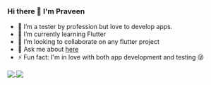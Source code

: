 ### Hi there 👋 I'm Praveen 


- 🔭 I’m a tester by profession but love to develop apps.
- 🌱 I’m currently learning Flutter
- 👯 I’m looking to collaborate on any flutter project
- 💬 Ask me about [here](https://github.com/i-ampraveen/i-ampraveen/issues)
- ⚡ Fun fact: I'm in love with both app development and testing :stuck_out_tongue_winking_eye:

<a href="https://github-readme-stats.vercel.app/api?username=i-ampraveen&show_icons=true&theme=flag-india">
  <img align="center" src="https://github-readme-stats.vercel.app/api?username=i-ampraveen&show_icons=true&theme=flag-india" />
</a>
<a href="https://github-readme-stats.vercel.app/api/top-langs/?username=i-ampraveen">
  <img align="center" src="https://github-readme-stats.vercel.app/api/top-langs/?username=i-ampraveen" />
</a>
